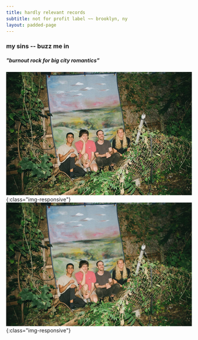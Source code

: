 ```yaml
---
title: hardly relevant records 
subtitle: not for profit label ~~ brooklyn, ny
layout: padded-page
---
```

### my sins -- buzz me in 
##### "burnout rock for big city romantics"
![my sins](img/my_sins.JPG){:class="img-responsive"}
![my sins](img/my_sins_big.JPG){:class="img-responsive"}
